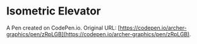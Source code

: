 # Isometric Elevator

A Pen created on CodePen.io. Original URL: [https://codepen.io/archer-graphics/pen/zRpLGB](https://codepen.io/archer-graphics/pen/zRpLGB).


